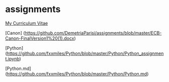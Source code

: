 # assignments

[My Curriculum Vitae](https://github.com/DemetriaParisi/assignments/blob/master/CV.md)

[Canon] (https://github.com/DemetriaParisi/assignments/blob/master/ECB-Canon-FinalVersion1%20(1).docx) 

[Python] (https://github.com/fxxmiles/Python/blob/master/Python/Python_assignment.ipynb)

[Python.md] (https://github.com/fxxmiles/Python/blob/master/Python/Python.md)

